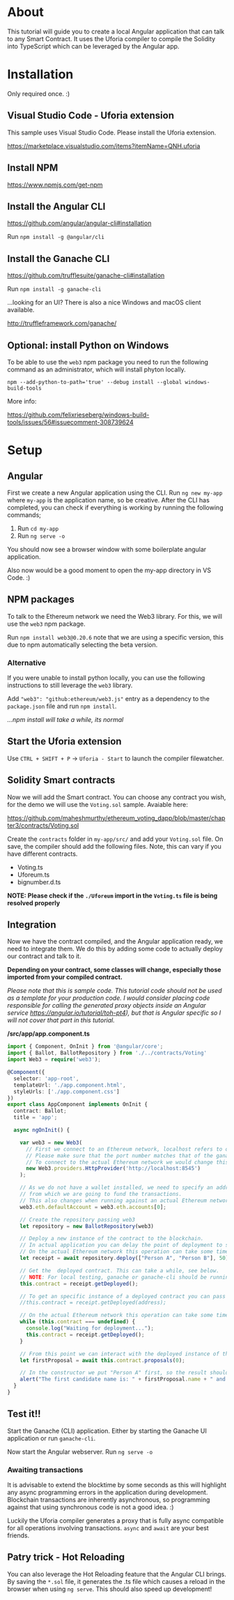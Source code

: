 # About
This tutorial will guide you to create a local Angular application that can talk to any Smart Contract. It uses the Uforia compiler to compile the Solidity into TypeScript which can be leveraged by the Angular app.

# Installation

Only required once. :)

## Visual Studio Code - Uforia extension
This sample uses Visual Studio Code. Please install the Uforia extension.

https://marketplace.visualstudio.com/items?itemName=QNH.uforia

## Install NPM

https://www.npmjs.com/get-npm

## Install the Angular CLI

https://github.com/angular/angular-cli#installation

Run `npm install -g @angular/cli` 

## Install the Ganache CLI

https://github.com/trufflesuite/ganache-cli#installation

Run `npm install -g ganache-cli`

...looking for an UI? There is also a nice Windows and macOS client available.

http://truffleframework.com/ganache/

## Optional: install Python on Windows

To be able to use the `web3` npm package you need to run the following command as an administrator, which will install phyton locally.

`npm --add-python-to-path='true' --debug install --global windows-build-tools`

More info:

https://github.com/felixrieseberg/windows-build-tools/issues/56#issuecomment-308739624

# Setup

## Angular

First we create a new Angular application using the CLI. Run `ng new my-app` where `my-app` is the application name, so be creative. After the CLI has completed, you can check if everything is working by running the following commands;

1. Run `cd my-app`
2. Run `ng serve -o`

You should now see a browser window with some boilerplate angular application.

Also now would be a good moment to open the my-app directory in VS Code. :)

## NPM packages

To talk to the Ethereum network we need the Web3 library. For this, we will use the `web3` npm package.

Run `npm install web3@0.20.6` note that we are using a specific version, this due to npm automatically selecting the beta version.

### Alternative

If you were unable to install python locally, you can use the following instructions to still leverage the `web3` library.

Add `"web3": "github:ethereum/web3.js"` entry as a dependency to the `package.json` file and run `npm install`. 

*...npm install will take a while, its normal*

## Start the Uforia extension

Use `CTRL + SHIFT + P` -> `Uforia - Start` to launch the compiler filewatcher.

## Solidity Smart contracts

Now we will add the Smart contract. You can choose any contract you wish, for the demo we will use the `Voting.sol` sample. Avaiable here: 

https://github.com/maheshmurthy/ethereum_voting_dapp/blob/master/chapter3/contracts/Voting.sol

Create the `contracts` folder in `my-app/src/` and add your `Voting.sol` file. On save, the compiler should add the following files. Note, this can vary if you have different contracts.

- Voting.ts
- Uforeum.ts
- bignumber.d.ts

**NOTE: Please check if the `./Uforeum` import in the `Voting.ts` file is being resolved properly**

## Integration

Now we have the contract compiled, and the Angular application ready, we need to integrate them. We do this by adding some code to actually deploy our contract and talk to it.

**Depending on your contract, some classes will change, especially those imported from your compiled contract.**

*Please note that this is sample code. This tutorial code should not be used as a template for your production code. I would consider placing code responsible for calling the generated proxy objects inside an Angular service https://angular.io/tutorial/toh-pt4), but that is Angular specific so I will not cover that part in this tutorial.*


**/src/app/app.component.ts**
```ts
import { Component, OnInit } from '@angular/core';
import { Ballot, BallotRepository } from './../contracts/Voting'
import Web3 = require('web3');

@Component({
  selector: 'app-root',
  templateUrl: './app.component.html',
  styleUrls: ['./app.component.css']
})
export class AppComponent implements OnInit {
  contract: Ballot;
  title = 'app';

  async ngOnInit() {

    var web3 = new Web3(
      // First we connect to an Ethereum network, localhost refers to our local ganache instance. 
      // Please make sure that the port number matches that of the ganache instance running on your machine. 
      // To connect to the actual Ethereum network we would change this.
      new Web3.providers.HttpProvider('http://localhost:8545')
    );

    // As we do not have a wallet installed, we need to specify an address 
    // from which we are going to fund the transactions. 
    // This also changes when running against an actual Ethereum network of course. :)
    web3.eth.defaultAccount = web3.eth.accounts[0];

    // Create the repository passing web3
    let repository = new BallotRepository(web3)

    // Deploy a new instance of the contract to the blockchain.
    // In actual application you can delay the point of deployment to support use-cases.
    // On the actual Ethereum network this operation can take some time, so we support async delpyoyments.
    let receipt = await repository.deploy(["Person A", "Person B"], 50)

    // Get the  deployed contract. This can take a while, see below. 
    // NOTE: For local testing, ganache or ganache-cli should be running.
    this.contract = receipt.getDeployed();

    // To get an specific instance of a deployed contract you can pass the address to the getDeployed() method. This address is available on the contract and receipt object.
    //this.contract = receipt.getDeployed(address);

    // On the actual Ethereum network this operation can take some time, so we wait.
    while (this.contract === undefined) {
      console.log("Waiting for deployment...");
      this.contract = receipt.getDeployed();
    }

    // From this point we can interact with the deployed instance of the contract
    let firstProposal = await this.contract.proposals(0);

    // In the constructor we put "Person A" first, so the result should be Person A. :)
    alert("The first candidate name is: " + firstProposal.name + " and has " + firstProposal.voteCount + " votes.");
  }
}
```

 ## Test it!!

Start the Ganache (CLI) application. Either by starting the Ganache UI application or run `ganache-cli`. 

Now start the Angular webserver. Run `ng serve -o`

### Awaiting transactions 
It is advisable to extend the blocktime by some seconds as this will highlight any async programming errors in the application during development. Blockchain transactions are inherently asynchronous, so programming against that using synchronous code is not a good idea. :)

Luckily the Uforia compiler generates a proxy that is fully async compatible for all operations involving transactions. `async` and `await` are your best friends.  

## Patry trick - Hot Reloading

You can also leverage the Hot Reloading feature that the Angular CLI brings. By saving the `*.sol` file, it generates the .ts file which causes a reload in the browser when using `ng serve`. This should also speed up development! 

